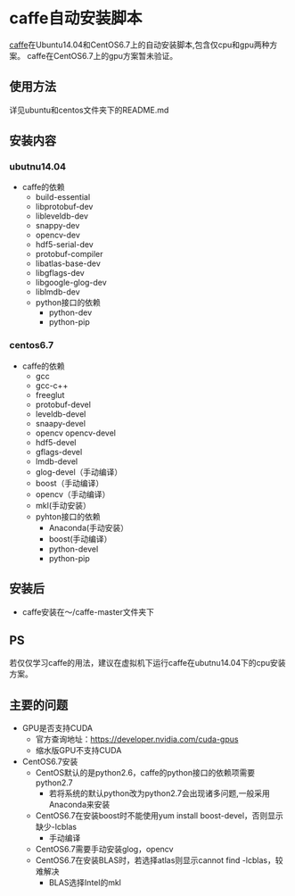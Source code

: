 # caffe自动安装脚本
[caffe](http://caffe.berkeleyvision.org/)在Ubuntu14.04和CentOS6.7上的自动安装脚本,包含仅cpu和gpu两种方案。
caffe在CentOS6.7上的gpu方案暂未验证。

## 使用方法
详见ubuntu和centos文件夹下的README.md

## 安装内容

### ubutnu14.04
- caffe的依赖
    - build-essential
    - libprotobuf-dev
    - libleveldb-dev
    - snappy-dev
    - opencv-dev
    - hdf5-serial-dev
    - protobuf-compiler
    - libatlas-base-dev
    - libgflags-dev
    - libgoogle-glog-dev
    - liblmdb-dev
    - python接口的依赖
        - python-dev
        - python-pip

### centos6.7
- caffe的依赖
    - gcc
    - gcc-c++
    - freeglut
    - protobuf-devel
    - leveldb-devel
    - snaapy-devel
    - opencv opencv-devel
    - hdf5-devel
    - gflags-devel
    - lmdb-devel
    - glog-devel（手动编译）
    - boost（手动编译）
    - opencv（手动编译）
    - mkl(手动安装）
    - pyhton接口的依赖
        - Anaconda(手动安装）
        - boost(手动编译）
        - python-devel
        - python-pip

## 安装后
- caffe安装在～/caffe-master文件夹下

## PS
若仅仅学习caffe的用法，建议在虚拟机下运行caffe在ubutnu14.04下的cpu安装方案。

## 主要的问题
- GPU是否支持CUDA
    - 官方查询地址：https://developer.nvidia.com/cuda-gpus
    - 缩水版GPU不支持CUDA
- CentOS6.7安装
    - CentOS默认的是python2.6，caffe的python接口的依赖项需要python2.7
        - 若将系统的默认python改为python2.7会出现诸多问题,一般采用Anaconda来安装
    - CentOS6.7在安装boost时不能使用yum install boost-devel，否则显示缺少-lcblas
        - 手动编译
    - CentOS6.7需要手动安装glog，opencv
    - CentOS6.7在安装BLAS时，若选择atlas则显示cannot find -lcblas，较难解决
        - BLAS选择Intel的mkl
